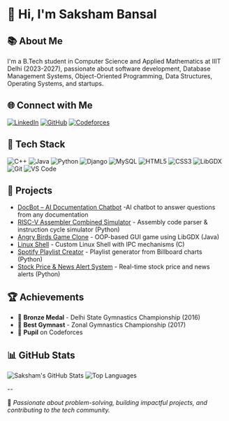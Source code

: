 # 👋 Hi, I'm Saksham Bansal

## 📚 About Me
I'm a B.Tech student in Computer Science and Applied Mathematics at IIIT Delhi (2023-2027), passionate about software development, Database Management Systems, Object-Oriented Programming, Data Structures, Operating Systems, and startups.

## 🌐 Connect with Me
[![LinkedIn](https://img.shields.io/badge/LinkedIn-blue?style=for-the-badge&logo=linkedin)](https://www.linkedin.com/in/saksham-bansal-30ba2b23b)
[![GitHub](https://img.shields.io/badge/GitHub-333?style=for-the-badge&logo=github&logoColor=white)](https://github.com/saksham23467)
[![Codeforces](https://img.shields.io/badge/Codeforces-1F8ACB?style=for-the-badge&logo=codeforces&logoColor=white)](https://codeforces.com/profile/sakshambansalll)

## 🚀 Tech Stack
![C++](https://img.shields.io/badge/C++-00599C?style=flat-square&logo=c%2B%2B&logoColor=white)
![Java](https://img.shields.io/badge/Java-007396?style=flat-square&logo=java&logoColor=white)
![Python](https://img.shields.io/badge/Python-3776AB?style=flat-square&logo=python&logoColor=white)
![Django](https://img.shields.io/badge/Django-092E20?style=flat-square&logo=django&logoColor=white)
![MySQL](https://img.shields.io/badge/MySQL-4479A1?style=flat-square&logo=mysql&logoColor=white)
![HTML5](https://img.shields.io/badge/HTML5-E34F26?style=flat-square&logo=html5&logoColor=white)
![CSS3](https://img.shields.io/badge/CSS3-1572B6?style=flat-square&logo=css3&logoColor=white)
![LibGDX](https://img.shields.io/badge/LibGDX-FF5500?style=flat-square&logo=libgdx&logoColor=white)
![Git](https://img.shields.io/badge/Git-F05032?style=flat-square&logo=git&logoColor=white)
![VS Code](https://img.shields.io/badge/VS%20Code-007ACC?style=flat-square&logo=visual-studio-code&logoColor=white)

## 🧩 Projects
- [DocBot – AI Documentation Chatbot](https://github.com/saksham23467/DOC_BOT) -AI chatbot to answer questions from any documentation
- [RISC-V Assembler Combined Simulator](https://github.com/saksham23467/Assember-Simulator) - Assembly code parser & instruction cycle simulator (Python)
- [Angry Birds Game Clone](https://github.com/saksham23467/Angry-Birds) - OOP-based GUI game using LibGDX (Java)
- [Linux Shell](https://github.com/saksham23467/SimpleShell) - Custom Linux Shell with IPC mechanisms (C)
- [Spotify Playlist Creator](https://github.com/saksham23467/Billboard-to-Spotify) - Playlist generator from Billboard charts (Python)
- [Stock Price & News Alert System](https://github.com/saksham23467/Stock-News) - Real-time stock price and news alerts (Python)


## 🏆 Achievements
- 🥉 **Bronze Medal** - Delhi State Gymnastics Championship (2016)
- 🏅 **Best Gymnast** - Zonal Gymnastics Championship (2017)
- 🎯 **Pupil** on Codeforces

## 📊 GitHub Stats
![Saksham's GitHub Stats](https://github-readme-stats.vercel.app/api?username=saksham23467&show_icons=true&theme=dark)
![Top Languages](https://github-readme-stats.vercel.app/api/top-langs/?username=saksham23467&layout=compact&theme=dark)

--

🚀 *Passionate about problem-solving, building impactful projects, and contributing to the tech community.*
